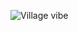 ![Village vibe](https://github.com/RickFlamethrower/Village--Main-/assets/162590536/5067a339-3989-4346-ac09-c0282f2fa249)
